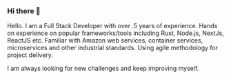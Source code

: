 ### Hi there 👋

Hello. I am a Full Stack Developer with over .5 years of experience. Hands on experience on popular frameworks/tools including Rust, Node.js, NextJs, ReactJS etc. Familiar with Amazon web services, container services, microservices and other industrial standards. Using agile methodology for project delivery.

I am always looking for new challenges and keep improving myself.
